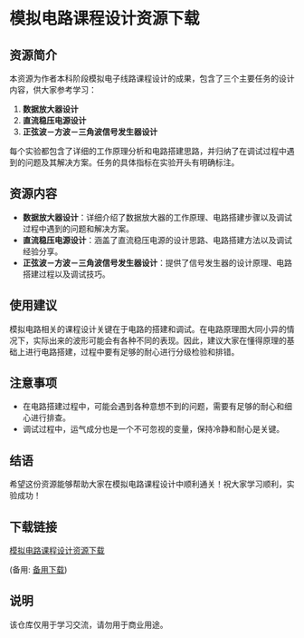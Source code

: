 # 模拟电路课程设计资源下载

## 资源简介

本资源为作者本科阶段模拟电子线路课程设计的成果，包含了三个主要任务的设计内容，供大家参考学习：

1. **数据放大器设计**
2. **直流稳压电源设计**
3. **正弦波－方波－三角波信号发生器设计**

每个实验都包含了详细的工作原理分析和电路搭建思路，并归纳了在调试过程中遇到的问题及其解决方案。任务的具体指标在实验开头有明确标注。

## 资源内容

- **数据放大器设计**：详细介绍了数据放大器的工作原理、电路搭建步骤以及调试过程中遇到的问题和解决方案。
- **直流稳压电源设计**：涵盖了直流稳压电源的设计思路、电路搭建方法以及调试经验分享。
- **正弦波－方波－三角波信号发生器设计**：提供了信号发生器的设计原理、电路搭建过程以及调试技巧。

## 使用建议

模拟电路相关的课程设计关键在于电路的搭建和调试。在电路原理图大同小异的情况下，实际出来的波形可能会有各种不同的表现。因此，建议大家在懂得原理的基础上进行电路搭建，过程中要有足够的耐心进行分级检验和排错。

## 注意事项

- 在电路搭建过程中，可能会遇到各种意想不到的问题，需要有足够的耐心和细心进行排查。
- 调试过程中，运气成分也是一个不可忽视的变量，保持冷静和耐心是关键。

## 结语

希望这份资源能够帮助大家在模拟电路课程设计中顺利通关！祝大家学习顺利，实验成功！

## 下载链接
[模拟电路课程设计资源下载](https://pan.quark.cn/s/3817806c2212) 

(备用: [备用下载](https://pan.baidu.com/s/19XRlCI2Idp6L9ry46_m-EQ?pwd=1234))

## 说明

该仓库仅用于学习交流，请勿用于商业用途。
